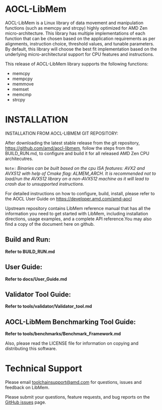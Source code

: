 # AOCL-LibMem
AOCL-LibMem is a Linux library of data movement and manipulation functions (such as memcpy
and strcpy) highly optimized for AMD Zen micro-architecture. This library has multiple
implementations of each function that can be chosen based on the application requirements as per
alignments, instruction choice, threshold values, and tunable parameters. By default, this library will
choose the best fit implementation based on the underlying micro-architectural support for CPU
features and instructions.

This release of AOCL-LibMem library supports the following functions:
+ memcpy
+ mempcpy
+ memmove
+ memset
+ memcmp
+ strcpy

# INSTALLATION
INSTALLATION FROM AOCL-LIBMEM GIT REPOSITORY:

After downloading the latest stable release from the git repository, https://github.com/amd/aocl-libmem, follow the steps from the BUILD_RUN.md, to configure and build it for  all released AMD Zen CPU architecutres.

`Note:` _Binaries can be built based on the cpu ISA features: AVX2 and AVX512 with help of Cmake flag: ALMEM_ARCH. It is recommended not to load/run the AVX512 library on a non-AVX512 machine as it will lead to crash due to unsupported instructions._

For detailed instructions on how to configure, build, install, please refer to the AOCL User Guide on https://developer.amd.com/amd-aocl

Upstream repository contains LibMem reference manual that has all the information you need to get started with LibMem, including installation directions, usage examples, and a complete API reference.You may also find a copy of the document here on github.

## Build and Run:
**Refer to BUILD_RUN.md**

## User Guide:
**Refer to docs/User_Guide.md**

## Validator Tool Guide:
**Refer to tools/validator/Validator_tool.md**

## AOCL-LibMem Benchmarking Tool Guide:
**Refer to tools/benchmarks/Benchmark_Framework.md**

Also, please read the LICENSE file for information on copying and distributing this software.

# Technical Support
Please email toolchainsupport@amd.com for questions, issues and feedback on LibMem.

Please submit your questions, feature requests, and bug reports on the [GitHub issues](https://github.com/amd/aocl-libmem/issues) page.
